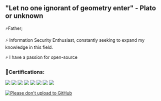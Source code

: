 
<h2>"Let no one ignorant of geometry enter" - Plato or unknown</h2>


⚡Father;

⚡ Information Security Enthusiast, constantly seeking to expand my knowledge in this field.

⚡ I have a passion for open-source


### 🏅Certifications:


![](https://images.credly.com/size/100x100/images/fb9c8c5d-1b20-44d4-bf1a-717517f655b4/image.png)
![](https://images.credly.com/size/100x100/images/2c3a47aa-45a1-420f-a79f-4d0fbb3e478a/image.png)
![](https://images.credly.com/size/100x100/images/6074e869-0140-4b23-a03d-a49839191e41/image.png)
![](https://images.credly.com/size/100x100/images/fc1352af-87fa-4947-ba54-398a0e63322e/security-compliance-and-identity-fundamentals-600x600.png)
![](https://images.credly.com/size/100x100/images/6a5f3050-b673-4eeb-abfd-dbf6a1feab76/image.png)
![](https://images.credly.com/size/100x100/images/1b368a64-0696-47f2-8f75-fa294d681bb5/thumbnail__52_.png)
![](https://images.credly.com/size/100x100/images/87eec792-3c63-4526-aafb-da866a30fa54/image.png)
![](https://images.credly.com/size/100x100/images/79d2530b-44fb-4b71-a0bb-746e991166ae/CredlyBadges-v1.7-FINAL_Core-MSP.png)




[![Please don't upload to GitHub](https://nogithub.codeberg.page/badge.svg)](https://nogithub.codeberg.page)
